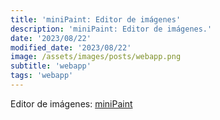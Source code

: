 ```yaml
---
title: 'miniPaint: Editor de imágenes'
description: 'miniPaint: Editor de imágenes.'
date: '2023/08/22'
modified_date: '2023/08/22'
image: /assets/images/posts/webapp.png
subtitle: 'webapp'
tags: 'webapp'
---
```


Editor de imágenes: [miniPaint](https://viliusle.github.io/miniPaint/)

